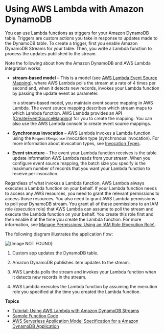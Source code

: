 # Using AWS Lambda with Amazon DynamoDB<a name="with-ddb"></a>

 You can use Lambda functions as triggers for your Amazon DynamoDB table\. Triggers are custom actions you take in response to updates made to the DynamoDB table\. To create a trigger, first you enable Amazon DynamoDB Streams for your table\. Then, you write a Lambda function to process the updates published to the stream\. 

Note the following about how the Amazon DynamoDB and AWS Lambda integration works:
+ **stream\-based model** – This is a model \(see [AWS Lambda Event Source Mapping](intro-invocation-modes.md)\), where AWS Lambda polls the stream at a rate of 4 times per second and, when it detects new records, invokes your Lambda function by passing the update event as parameter\. 

  In a stream\-based model, you maintain event source mapping in AWS Lambda\. The event source mapping describes which stream maps to which Lambda function\. AWS Lambda provides an API \([CreateEventSourceMapping](API_CreateEventSourceMapping.md)\) for you to create the mapping\. You can also use the AWS Lambda console to create event source mappings\. 
+ **Synchronous invocation** – AWS Lambda invokes a Lambda function using the `RequestResponse` invocation type \(synchronous invocation\)\. For more information about invocation types, see [Invocation Types](invocation-options.md)\. 
+ **Event structure** – The event your Lambda function receives is the table update information AWS Lambda reads from your stream\. When you configure event source mapping, the batch size you specify is the maximum number of records that you want your Lambda function to receive per invocation\.

Regardless of what invokes a Lambda function, AWS Lambda always executes a Lambda function on your behalf\. If your Lambda function needs to access any AWS resources, you need to grant the relevant permissions to access those resources\. You also need to grant AWS Lambda permissions to poll your DynamoDB stream\. You grant all of these permissions to an IAM role \(execution role\) that AWS Lambda can assume to poll the stream and execute the Lambda function on your behalf\. You create this role first and then enable it at the time you create the Lambda function\. For more information, see [Manage Permissions: Using an IAM Role \(Execution Role\)](intro-permission-model.md#lambda-intro-execution-role)\.

The following diagram illustrates the application flow:

![\[Image NOT FOUND\]](http://docs.aws.amazon.com/lambda/latest/dg/images/ddb-pull-model-10.png)

1. Custom app updates the DynamoDB table\. 

1. Amazon DynamoDB publishes item updates to the stream\. 

1. AWS Lambda polls the stream and invokes your Lambda function when it detects new records in the stream\.

1. AWS Lambda executes the Lambda function by assuming the execution role you specified at the time you created the Lambda function\.

**Topics**
+ [Tutorial: Using AWS Lambda with Amazon DynamoDB Streams](with-ddb-example.md)
+ [Sample Function Code](with-ddb-create-package.md)
+ [AWS Serverless Application Model Specification for a Amazon DynamoDB Application](kinesis-tutorial-spec.md)